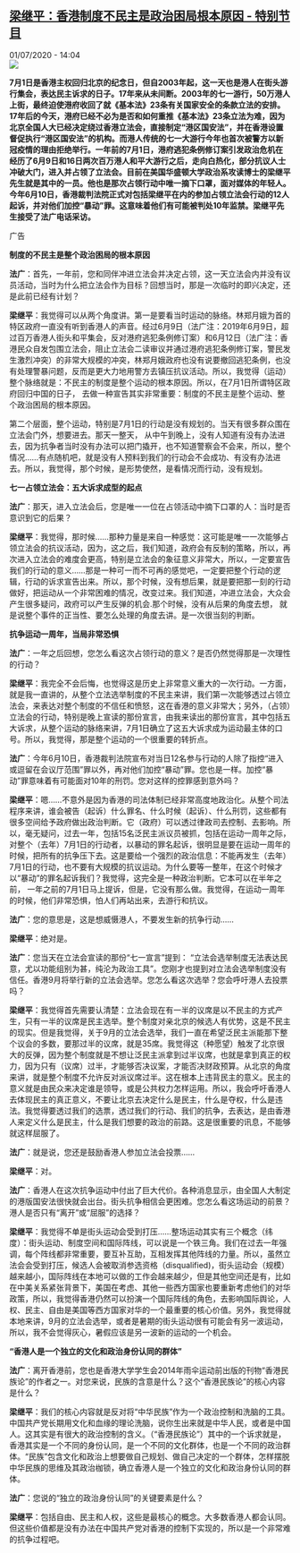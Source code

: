 <!--1593608128000-->
[梁继平：香港制度不民主是政治困局根本原因 - 特别节目](http://www.rfi.fr//cn/%E6%B8%AF%E6%BE%B3%E5%8F%B0/20200701-%E6%A2%81%E7%BB%A7%E5%B9%B3-%E9%A6%99%E6%B8%AF%E5%88%B6%E5%BA%A6%E4%B8%8D%E6%B0%91%E4%B8%BB%E6%98%AF%E6%94%BF%E6%B2%BB%E5%9B%B0%E5%B1%80%E6%A0%B9%E6%9C%AC%E5%8E%9F%E5%9B%A0)
------

<div>01/07/2020 - 14:04</div><img src="https://s.rfi.fr/media/display/f5fd3c7a-10c7-11ea-839d-005056a99247/w:310/p:16x9/2019-07-01t145314z_1155553771_rc133aab9000_rtrmadp_3_hongkong-extradition.jpg"><p><strong>7月1日是香港主权回归北京的纪念日，但自2003年起，这一天也是港人在街头游行集会，表达民主诉求的日子。17年来从未间断。2003年的七一游行，50万港人上街，最终迫使港府收回了就《基本法》23条有关国家安全的条款立法的安排。17年后的今天，港府已经不必为是否和如何重推《基本法》23条立法为难，因为北京全国人大已经决定绕过香港立法会，直接制定“港区国安法”，并在香港设置督促执行“港区国安法”的机构。而港人传统的七一大游行今年也首次被警方以新冠疫情的理由拒绝举行。一年前的7月1日，港府逃犯条例修订案引发政治危机在经历了6月9日和16日两次百万港人和平大游行之后，走向白热化，部分抗议人士冲破大门，进入并占领了立法会。目前在美国华盛顿大学政治系攻读博士的梁继平先生就是其中的一员。他也是那次占领行动中唯一摘下口罩，面对媒体的年轻人。今年6月10日，香港裁判法院正式对包括梁继平在内的参加占领立法会行动的12人起诉，并对他们加控“暴动”罪。这意味着他们有可能被判处10年监禁。梁继平先生接受了法广电话采访。</strong></p><div class="t-content__body u-clearfix"><div class="m-interstitial"><div class="m-interstitial__ad"><divclass="m-block-ad "data-tms-ad-type="box"data-tms-ad-status="idle"data-tms-ad-pos="1"><div class="m-block-ad__label">广告</div><div class="m-block-ad__content"></div></div></div></div><p><strong>制度的不民主是整个政治困局的根本原因</strong></p><p><strong>法广</strong>：首先，一年前，您和同伴冲进立法会并决定占领，这一天立法会内并没有议员活动，当时为什么把立法会作为目标？回想当时，那是一次临时的即兴决定，还是此前已经有计划？</p><p><strong>梁</strong><strong>继</strong><strong>平</strong>：我觉得可以从两个角度讲。第一是要看当时运动的脉络。林郑月娥为首的特区政府一直没有听到香港人的声音。经过6月9日（法广注：2019年6月9日，超过百万香港人街头和平集会，反对港府逃犯条例修订案）和6月12日（法广注：香港民众自发包围立法会，阻止立法会二读审议并通过港府逃犯条例修订案，警民发生激烈冲突）的非常大规模的冲突，林郑月娥政府也没有说要撤回逃犯条例，也没有处理警暴问题，反而是更大力地用警方去镇压抗议活动。所以，我觉得（运动）整个脉络就是：不民主的制度是整个运动的根本原因。所以，在7月1日所谓特区政府回归中国的日子， 去做一种宣告其实非常重要：制度的不民主是整个运动、整个政治困局的根本原因。</p><p>第二个层面，整个运动，特别是7月1日的行动是没有规划的。当天有很多群众围在立法会门外，想要进去。那天一整天， 从中午到晚上，没有人知道有没有办法进去，因为抗争者当时没有办法可以把门撬开，也不知道警察会不会来，所以，整个情况……有点随机吧，就是没有人预料到我们的行动会不会成功、有没有办法进去。所以，我觉得，那个时候，是形势使然，是看情况而行动，没有规划。</p><p><strong>七一占领立法会：五大诉求成型的起点</strong></p><p><strong>法广</strong>：那天，进入立法会后，您是唯一一位在占领活动中摘下口罩的人：当时是否意识到它的后果？</p><p><strong>梁</strong><strong>继</strong><strong>平</strong>：我觉得，那时候……那种力量是来自一种感觉：这可能是唯一一次能够占领立法会的抗议活动，因为，这之后，我们知道，政府会有反制的策略，所以，再次进入立法会的难度会更高，特别是立法会的象征意义非常大，所以，一定要宣告我们的行动的意义……那是一种可一而不可再的感觉吧，一定要把整个行动的逻辑，行动的诉求宣告出来。所以，那个时候，没有想后果，就是要把那一刻的行动做好，把运动从一个非常困难的情况，改变过来。我们知道，冲进立法会，大众会产生很多疑问，政府可以产生反弹的机会.那个时候，没有从后果的角度去想， 就是说整个事件的正当性、要怎么处理的角度去讲。是一次很当刻的判断。</p><p><strong>抗争运动一周年，当局非常恐惧</strong></p><p><strong>法广</strong>：一年之后回想，您怎么看这次占领行动的意义？是否仍然觉得那是一次理性的行动？</p><p><strong>梁</strong><strong>继</strong><strong>平</strong>：我完全不会后悔，也觉得这是历史上非常意义重大的一次行动。一方面，就是我一直讲的，从整个立法选举制度的不民主来讲，我们第一次能够透过占领立法会，来表达对整个制度的不信任和愤怒，这在香港的意义非常大；另外，（占领）立法会的行动，特别是晚上宣读的那份宣言，由我来读出的那份宣言，其中包括五大诉求，从整个运动的脉络来讲，7月1日确立了这五大诉求成为运动最主体的口号。所以，我觉得，那是整个运动的一个很重要的转折点。</p><p><strong>法广</strong>：今年6月10日，香港裁判法院宣布对当日12名参与行动的人除了指控“进入或逗留在会议厅范围”罪以外，再对他们加控“暴动”罪。您也是一样。加控“暴动”罪意味着有可能面对10年的刑罚。您对这样的控罪感到意外吗？</p><p><strong>梁</strong><strong>继</strong><strong>平</strong>：嗯……不意外是因为香港的司法体制已经非常高度地政治化。从整个司法程序来讲，谁会被告（起诉）什么罪名、什么时候（起诉）、什么刑罚，这些都有很多空间给予政府做出政治判断。它（政府）可以透过律政司去控制、去影响。所以，毫无疑问，过去一年，包括15名泛民主派议员被抓，包括在运动一周年之际，对整个（去年）7月1日的行动者，以暴动的罪名起诉，很明显是要在运动一周年的时候，把所有的抗争压下去。这是要给一个强烈的政治信息：不能再发生（去年）7月1日的行动，也不要有大规模的抗议运动。为什么要等一整年，在这个时候才以“暴动”的罪名起诉我们？我觉得，这完全是一种政治判断。它本可以在半年之前， 一年之前的7月1日马上提诉，但是，它没有那么做。我觉得，在运动一周年的时候，他们非常恐惧，怕人们再站出来，去游行和抗议。</p><p><strong>法广</strong>：您的意思是，这是想威慑港人，不要发生新的抗争行动……</p><p><strong>梁继平</strong>：绝对是。</p><p><strong>法广</strong>：您当天在立法会宣读的那份“七一宣言”提到： “立法会选举制度无法表达民意，尤以功能组别为甚，纯沦为政治工具”。您刚才也提到对立法会选举制度没有信任。香港9月将举行新的立法会选举。您怎么看这次选举？您会呼吁港人去投票吗？</p><p><strong>梁</strong><strong>继</strong><strong>平</strong>：我觉得首先需要认清楚：立法会现在有一半的议席是以不民主的方式产生，只有一半的议席是民主选举。整个制度对亲北京的候选人有优势，这是不民主的现实。但是我觉得，关于9月的立法会选举，我们一直在希望泛民主派能那下整个议会的多数，要那过半的议席，就是35席。我觉得这（种愿望）触发了北京很大的反弹，因为整个制度就是不想让泛民主派拿到过半议席，也就是拿到真正的权力，因为只有（议席）过半，才能够否决议案，才能否决财政预算。从北京的角度来讲，就是整个制度不允许反对派议席过半。这在根本上违背民主的意义。民主的意义就是由民众来决定谁是领导，或是公共权力怎样运用。所以，我会呼吁香港人去体现民主的真正意义，不要让北京去决定什么是民主，什么是夺权，什么是违法。我觉得要透过我们的选票，透过我们的行动、我们的抗争，去表达，是由香港人来定义什么是民主，什么是我们想要的政治的前路。这是很重要的讯息，不能够就这样屈服了。</p><p><strong>法广</strong>：就是说，您还是鼓励香港人参加立法会投票……</p><p><strong>梁继平</strong>：对。</p><p><strong>法广</strong>：香港人在这次抗争运动中付出了巨大代价。各种消息显示，由全国人大制定的港版国安法很快就会出台。街头抗争相信会更困难。您怎么看这场运动的前景？港人是否只有“离开”或“屈服”的选择？</p><p><strong>梁</strong><strong>继</strong><strong>平</strong>：我觉得不单是街头运动会受到打压……整场运动其实有三个概念（纬度）：街头运动、制度空间和国际阵线，可以说是一个铁三角。我们在过去一年强调，每个阵线都非常重要，要互补互助，互相发挥其他阵线的力量。所以，虽然立法会会受到打压，候选人会被取消参选资格（disqualified)，街头运动会（规模）越来越小，国际阵线在本地可以做的工作会越来越少，但是其他空间还是有，比如在中美关系紧张背景下，美国在考虑、其他一些西方国家也要重新考虑他们的对华政策，所以，我觉得香港仍然可以扮演一个国际阵线的角色，去影响国际舆论，人权、民主、自由是美国等西方国家对华的一个最重要的核心价值。另外，我觉得就本地来讲，9月的立法会选举，或者是暑期的街头运动很有可能会有另一波运动，所以，我不会觉得灰心，暑假应该是另一波新的运动的一个机会。</p><p><strong>“香港人是一个独立的文化和政治身份认同的群体”</strong></p><p><strong>法广</strong>：离开香港前，您也是香港大学学生会2014年雨伞运动前出版的刊物“香港民族论”的作者之一。对您来说，民族的含意是什么？这个“香港民族论”的核心内容是什么？</p><p><strong>梁</strong><strong>继</strong><strong>平</strong>：我们的核心内容就是反对将“中华民族”作为一个政治控制和洗脑的工具。中国共产党长期用文化和血缘的理论洗脑，说你生出来就是中华人民，或者是中国人。这其实是有很大的政治控制的含义。（“香港民族论”）其中的一个诉求就是，香港其实是一个不同的身份认同，是一个不同的文化群体，也是一个不同的政治群体。“民族”包含文化和政治上想要做自己规划、做自己决定的一个群体，怎样摆脱中华民族的思维及其政治枷锁，确立香港人是一个独立的文化和政治身份认同的群体。</p><p><strong>法广</strong>：您说的“独立的政治身份认同”的关键要素是什么？</p><p><strong>梁继平</strong>：包括自由、民主和人权，这些是最核心的概念。大多数香港人都会认同。但这些价值都是没有办法在中国共产党对香港的控制下实现的，所以是一个非常难的抗争过程吧。</p><p> </p><div class="o-self-promo o-self-promo--nl o-self-promo--hidden" data-selfpromo-newsletter></div><div class="o-self-promo o-self-promo--app o-self-promo--hidden" data-selfpromo-app></div></div>

